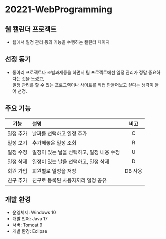 # 20221-WebProgramming

## 웹 캘린더 프로젝트

+ 웹에서 일정 관리 등의 기능을 수행하는 캘린터 페이지

## 선정 동기

+ 동아리 프로젝트나 조별과제등을 하면서 팀 프로젝트에선 일정 관리가 정말 중요하다는 것을 느꼈고, <br>
일정 관리를 할 수 있는 프로그램이나 사이트를 직접 만들어보고 싶다는 생각이 들어 선정.

## 주요 기능

| 기능 | 설명 | 비고 |
| :--: | :-- | :--: |
| 일정 추가 | 날짜를 선택하고 일정 추가 | C |
| 일정 보기 | 추가해놓은 일정 조회 | R |
| 일정 수정 | 일정이 있는 날을 선택하고, 일정 내용 수정 | U |
| 일정 삭제 | 일정이 있는 날을 선택하고, 일정 삭제 | D |
| 회원 가입 | 회원별로 일정을 저장 | DB 사용 |
| 친구 추가 | 친구로 등록된 사용자끼리 일정 공유 | |

## 개발 환경

+ 운영체제: Windows 10
+ 개발 언어: Java 17
+ 서버: Tomcat 9
+ 개발 환경: Eclipse
